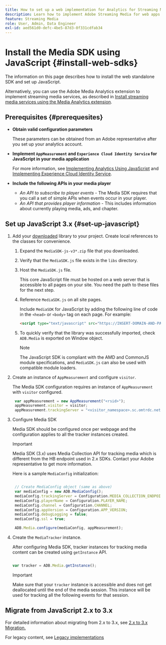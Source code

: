 ```yaml
---
title: How to set up a web implementation for Analytics for Streaming Media
description: Learn how to implement Adobe Streaming Media for web apps.
feature: Streaming Media
role: User, Admin, Data Engineer
exl-id: aed561d0-defc-4be5-87d3-0f331cdfab34
---
```

# Install the Media SDK using JavaScript {#install-web-sdks}

The information on this page describes how to install the web standalone SDK and set up JavaScript.

Alternatively, you can use the Adobe Media Analytics extension to implement streaming media services, as described in [Install streaming media services using the Media Analytics extension](/help/implementation/media-sdk/setup/web-implementation-tags.md).

## Prerequisites {#prerequesites}

* **Obtain valid configuration parameters**

   These parameters can be obtained from an Adobe representative after you set up your analytics account.

* **Implement `AppMeasurement` and `Experience Cloud Identity Service` for JavaScript in your media application**

   For more information, see [Implementing Analytics Using JavaScript](https://experienceleague.adobe.com/docs/analytics/implementation/js/overview.html) and [Implementing Experience Cloud Identity  Service](https://experienceleague.adobe.com/docs/id-service/using/implementation/setup-analytics.html).

* **Include the following APIs in your media player**

    * *An API to subscribe to player events* - The Media SDK requires that you call a set of simple APIs when events occur in your player.
    * *An API that provides player information* - This includes information about currently playing media, ads, and chapter.

## Set up JavaScript 3.x {#set-up-javascript}

1. Add your [downloaded](/help/getting-started/download-sdks.md) library to your project. Create local references to the classes for convenience.

   1. Expand the `MediaSDK-js-v3*.zip` file that you downloaded.
   1. Verify that the `MediaSDK.js` file exists in the `libs` directory.

   1. Host the `MediaSDK.js` file.

      This core JavaScript file must be hosted on a web server that is accessible to all pages on your site. You need the path to these files for the next step.

   1. Reference `MediaSDK.js` on all site pages.

      Include `MediaSDK` for JavaScript by adding the following line of code in the `<head>` or `<body>` tag on each page. For example:

      ```html
      <script type="text/javascript" src="https://INSERT-DOMAIN-AND-PATH-TO-CODE-HERE/MediaSDK.js"></script>
      ```

   1. To quickly verify that the library was successfully imported, check `ADB.Media` is exported on Window object.

      >[!NOTE]
      >
      >The JavaScript SDK is compliant with the AMD and CommonJS module specifications, and `MediaSDK.js` can also be used with compatible module loaders.

1. Create an instance of `AppMeasurement` and configure `visitor`.

   The Media SDK configuration requires an instance of `AppMeasurement` with `visitor` configured.

   ``` js
    var appMeasurement = new AppMeasurement("<rsid>");
    appMeasurement.visitor = visitor;
    appMeasurement.trackingServer = "<visitor_namespace>.sc.omtrdc.net";
   ```

1. Configure Media SDK

   Media SDK should be configured once per webpage and the configuration applies to all the tracker instances created.

   >[!IMPORTANT]
   >
   > Media SDK (3.x) uses Media Collection API for tracking media which is different from the HB endpoint used in 2.x SDKs. Contact your Adobe representative to get more information.

   Here is a sample `MediaConfig` initialization:

   ```js

    // Create MediaConfig object (same as above)
    var mediaConfig = new ADB.MediaConfig();
    mediaConfig.trackingServer = Configuration.MEDIA_COLLECTION_ENDPOINT;
    mediaConfig.playerName = Configuration.PLAYER_NAME;
    mediaConfig.channel = Configuration.CHANNEL;
    mediaConfig.appVersion = Configuration.APP_VERSION;
    mediaConfig.debugLogging = false;
    mediaConfig.ssl = true;

    ADB.Media.configure(mediaConfig, appMeasurement);

   ```

1. Create the `MediaTracker` instance.

   After configuring Media SDK, tracker instances for tracking media content can be created using `getInstance` API.

   ```js

   var tracker = ADB.Media.getInstance();

   ```

   >[!IMPORTANT]
   >
   >Make sure that your `tracker` instance is accessible and does not get deallocated until the end of the media session. This instance will be used for tracking all the following events for that session.

## Migrate from JavaScript 2.x to 3.x

For detailed information about migrating from 2.x to 3.x, see [2.x to 3.x Migration.](https://adobe-marketing-cloud.github.io/media-sdks/reference/javascript_3x/MigrationGuide.html)

For legacy content, see [Legacy implementations](/help/legacy/media-sdk/setup/setup-overview.md)

